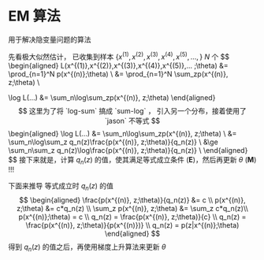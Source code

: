 # EM 算法

用于解决隐变量问题的算法

先看极大似然估计， 已收集到样本 $\{x^{(1)},x^{(2)},x^{(3)},x^{(4)},x^{(5)}, ..., \}$ $N$ 个
$$
\begin{aligned}
L(x^{(1)},x^{(2)},x^{(3)},x^{(4)},x^{(5)},... ;\theta) &=  \prod_{n=1}^N p(x^{(n)};\theta) \\
&= \prod_{n=1}^N \sum_zp(x^{(n)}, z;\theta) \\

\log L(...) &= \sum_n\log\sum_zp(x^{(n)}, z;\theta)
\end{aligned}
$$
这里为了将 `log-sum` 搞成 `sum-log` ， 引入另一个分布，接着使用了 `jason` 不等式
$$
\begin{aligned} 
\log L(...) &= \sum_n\log\sum_zp(x^{(n)}, z;\theta) \\
&= \sum_n\log\sum_z q_n(z)\frac{p(x^{(n)}, z;\theta)}{q_n(z)} \\
&\ge  \sum_n\sum_z q_n(z)\log\frac{p(x^{(n)}, z;\theta)}{q_n(z)} \\
\end{aligned}
$$
接下来就是，计算 $q_n(z)$ 的值，使其满足等式成立条件  (**E**)，然后再更新 $\theta$   (**M**) !!!

下面来推导 等式成立时 $q_n(z)$ 的值
$$
\begin{aligned}
\frac{p(x^{(n)}, z;\theta)}{q_n(z)} &= c \\
p(x^{(n)}, z;\theta) &= c*q_n(z) \\
\sum_z p(x^{(n)}, z;\theta) &= \sum_z c*q_n(z)\\
p(x^{(n)};\theta) = c \\
q_n(z) = \frac{p(x^{(n)}, z;\theta)}{c} \\
q_n(z) = \frac{p(x^{(n)}, z;\theta)}{p(x^{(n)})} \\
q_n(z) = p(z|x^{(n)};\theta)
\end{aligned}
$$
得到 $q_n(z)$ 的值之后，再使用梯度上升算法来更新 $\theta$